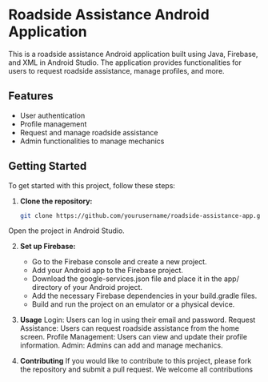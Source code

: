 # Roadside Assistance Android Application

This is a roadside assistance Android application built using Java, Firebase, and XML in Android Studio. The application provides functionalities for users to request roadside assistance, manage profiles, and more.

## Features

- User authentication
- Profile management
- Request and manage roadside assistance
- Admin functionalities to manage mechanics


## Getting Started

To get started with this project, follow these steps:

1. **Clone the repository:**
   ```bash
   git clone https://github.com/yourusername/roadside-assistance-app.git

Open the project in Android Studio.

2. **Set up Firebase:**

      - Go to the Firebase console and create a new project.
      - Add your Android app to the Firebase project.
      - Download the google-services.json file and place it in the app/ directory of your Android project.
      - Add the necessary Firebase dependencies in your build.gradle files.
      - Build and run the project on an emulator or a physical device.

2. **Usage**
      Login: Users can log in using their email and password.
      Request Assistance: Users can request roadside assistance from the home screen.
      Profile Management: Users can view and update their profile information.
      Admin: Admins can add and manage mechanics.
   
3. **Contributing**
If you would like to contribute to this project, please fork the repository and submit a pull request. We welcome all contributions
